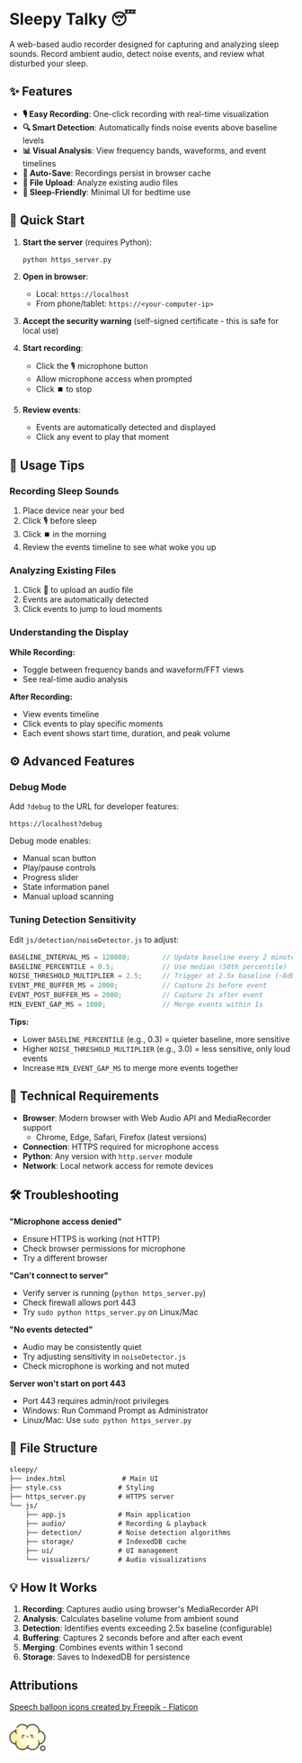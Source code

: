 # Sleepy Talky 😴

A web-based audio recorder designed for capturing and analyzing sleep sounds. Record ambient audio, detect noise events, and review what disturbed your sleep.

## ✨ Features

- **🎙️ Easy Recording**: One-click recording with real-time visualization
- **🔍 Smart Detection**: Automatically finds noise events above baseline levels
- **📊 Visual Analysis**: View frequency bands, waveforms, and event timelines
- **💾 Auto-Save**: Recordings persist in browser cache
- **📁 File Upload**: Analyze existing audio files
- **🌙 Sleep-Friendly**: Minimal UI for bedtime use

## 🚀 Quick Start

1. **Start the server** (requires Python):
   ```bash
   python https_server.py
   ```

2. **Open in browser**:
   - Local: `https://localhost`
   - From phone/tablet: `https://<your-computer-ip>`

3. **Accept the security warning** (self-signed certificate - this is safe for local use)

4. **Start recording**:
   - Click the 🎙️ microphone button
   - Allow microphone access when prompted
   - Click ⏹️ to stop

5. **Review events**:
   - Events are automatically detected and displayed
   - Click any event to play that moment

## 📱 Usage Tips

### Recording Sleep Sounds
1. Place device near your bed
2. Click 🎙️ before sleep
3. Click ⏹️ in the morning
4. Review the events timeline to see what woke you up

### Analyzing Existing Files
1. Click 📁 to upload an audio file
2. Events are automatically detected
3. Click events to jump to loud moments

### Understanding the Display

**While Recording:**
- Toggle between frequency bands and waveform/FFT views
- See real-time audio analysis

**After Recording:**
- View events timeline
- Click events to play specific moments
- Each event shows start time, duration, and peak volume

## ⚙️ Advanced Features

### Debug Mode
Add `?debug` to the URL for developer features:
```
https://localhost?debug
```

Debug mode enables:
- Manual scan button
- Play/pause controls
- Progress slider
- State information panel
- Manual upload scanning

### Tuning Detection Sensitivity

Edit `js/detection/noiseDetector.js` to adjust:

```javascript
BASELINE_INTERVAL_MS = 120000;        // Update baseline every 2 minutes
BASELINE_PERCENTILE = 0.5;            // Use median (50th percentile)
NOISE_THRESHOLD_MULTIPLIER = 2.5;     // Trigger at 2.5x baseline (~8dB louder)
EVENT_PRE_BUFFER_MS = 2000;           // Capture 2s before event
EVENT_POST_BUFFER_MS = 2000;          // Capture 2s after event
MIN_EVENT_GAP_MS = 1000;              // Merge events within 1s
```

**Tips:**
- Lower `BASELINE_PERCENTILE` (e.g., 0.3) = quieter baseline, more sensitive
- Higher `NOISE_THRESHOLD_MULTIPLIER` (e.g., 3.0) = less sensitive, only loud events
- Increase `MIN_EVENT_GAP_MS` to merge more events together

## 🔧 Technical Requirements

- **Browser**: Modern browser with Web Audio API and MediaRecorder support
  - Chrome, Edge, Safari, Firefox (latest versions)
- **Connection**: HTTPS required for microphone access
- **Python**: Any version with `http.server` module
- **Network**: Local network access for remote devices

## 🛠️ Troubleshooting

**"Microphone access denied"**
- Ensure HTTPS is working (not HTTP)
- Check browser permissions for microphone
- Try a different browser

**"Can't connect to server"**
- Verify server is running (`python https_server.py`)
- Check firewall allows port 443
- Try `sudo python https_server.py` on Linux/Mac

**"No events detected"**
- Audio may be consistently quiet
- Try adjusting sensitivity in `noiseDetector.js`
- Check microphone is working and not muted

**Server won't start on port 443**
- Port 443 requires admin/root privileges
- Windows: Run Command Prompt as Administrator
- Linux/Mac: Use `sudo python https_server.py`

## 📂 File Structure

```
sleepy/
├── index.html              # Main UI
├── style.css              # Styling
├── https_server.py        # HTTPS server
└── js/
    ├── app.js             # Main application
    ├── audio/             # Recording & playback
    ├── detection/         # Noise detection algorithms
    ├── storage/           # IndexedDB cache
    ├── ui/                # UI management
    └── visualizers/       # Audio visualizations
```

## 💡 How It Works

1. **Recording**: Captures audio using browser's MediaRecorder API
2. **Analysis**: Calculates baseline volume from ambient sound
3. **Detection**: Identifies events exceeding 2.5x baseline (configurable)
4. **Buffering**: Captures 2 seconds before and after each event
5. **Merging**: Combines events within 1 second
6. **Storage**: Saves to IndexedDB for persistence

## Attributions
[Speech balloon icons created by Freepik - Flaticon](https://www.flaticon.com/free-icons/speech-balloon)

<img src="speech-bubble.png" height="64"/>
